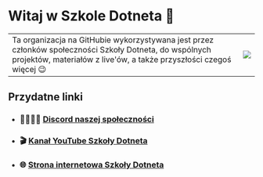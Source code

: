 
# Witaj w Szkole Dotneta 👋

<table>
  <tr>
    <td>
Ta organizacja na GitHubie wykorzystywana jest przez członków społeczności Szkoły Dotneta, do wspólnych projektów, materiałów z live'ów, a także przyszłości czegoś więcej 😉
    </td>
    <td>
      <img src ="https://user-images.githubusercontent.com/13180578/235675712-128a606a-589e-4480-85bf-c45805882236.png">
    </td>
  </tr>
</table>


## Przydatne linki

- ### 👨‍👨‍👦‍👦 [Discord naszej społeczności](https://szkoladotneta.pl/discord) 
- ### 🎬 [Kanał YouTube Szkoły Dotneta](https://www.youtube.com/@kajetanduszynski-szkoadotn1463)
- ### 🌐 [Strona internetowa Szkoły Dotneta](https://szkoladotneta.pl/)
